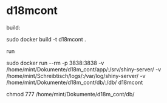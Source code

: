 # d18mcont




build:

sudo docker build -t d18mcont .


run

sudo docker run --rm -p 3838:3838 -v /home/mint/Dokumente/d18m_cont/app/:/srv/shiny-server/ -v /home/mint/Schreibtisch/logs/:/var/log/shiny-server/ -v /home/mint/Dokumente/d18m_cont/db/:/db/ d18mcont


chmod 777 /home/mint/Dokumente/d18m_cont/db/


